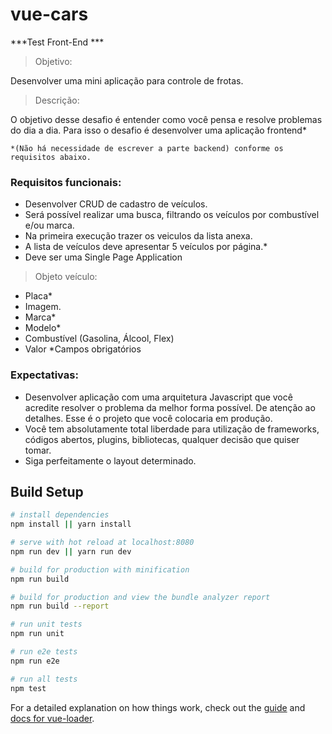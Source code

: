 # vue-cars

***Test Front-End ***


> Objetivo:​​

Desenvolver uma mini aplicação para controle de frotas.

> Descrição:​​

  O objetivo desse desafio é entender como você pensa e resolve problemas do dia a dia. Para isso o desafio é desenvolver uma aplicação frontend*

`*(Não há necessidade de escrever a parte backend) conforme os requisitos abaixo.`


### Requisitos funcionais:
- Desenvolver CRUD de cadastro de veículos.
- Será possível realizar uma busca, filtrando os veículos por combustível e/ou marca.
- Na primeira execução trazer os veiculos da lista anexa.
- A lista de veículos deve apresentar 5 veículos por página.*
- Deve ser uma Single Page Application

> Objeto​​ veículo:
- Placa*
- Imagem.
- Marca*
- Modelo*
- Combustível (Gasolina, Álcool, Flex)
- Valor
  *Campos obrigatórios

### Expectativas:
- Desenvolver aplicação com uma arquitetura Javascript que você acredite resolver o problema da
melhor forma possível. De atenção ao detalhes. Esse é o projeto que você colocaria em
produção.
- Você tem absolutamente total liberdade para utilização de frameworks, códigos abertos, plugins,
bibliotecas, qualquer decisão que quiser tomar.
- Siga perfeitamente o layout determinado.


## Build Setup

``` bash
# install dependencies
npm install || yarn install

# serve with hot reload at localhost:8080
npm run dev || yarn run dev

# build for production with minification
npm run build

# build for production and view the bundle analyzer report
npm run build --report

# run unit tests
npm run unit

# run e2e tests
npm run e2e

# run all tests
npm test
```

For a detailed explanation on how things work, check out the [guide](http://vuejs-templates.github.io/webpack/) and [docs for vue-loader](http://vuejs.github.io/vue-loader).
